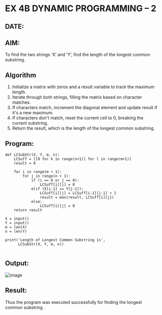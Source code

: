 # EX 4B DYNAMIC PROGRAMMING – 2
## DATE:
## AIM:
To find the two strings ‘X’ and ‘Y’, find the length of the longest common substring. 

## Algorithm
1. Initialize a matrix with zeros and a result variable to track the maximum length.
2. Iterate through both strings, filling the matrix based on character matches.
3. If characters match, increment the diagonal element and update result if it's a new maximum.
4. If characters don't match, reset the current cell to 0, breaking the current substring.
5. Return the result, which is the length of the longest common substring.
## Program:


```
def LCSubStr(X, Y, m, n):
    LCSuff = [[0 for k in range(n+1)] for l in range(m+1)]
    result = 0
 
    for i in range(m + 1):
        for j in range(n + 1):
            if (i == 0 or j == 0):
                LCSuff[i][j] = 0
            elif (X[i-1] == Y[j-1]):
                LCSuff[i][j] = LCSuff[i-1][j-1] + 1
                result = max(result, LCSuff[i][j])
            else:
                LCSuff[i][j] = 0
    return result
 
X = input()
Y = input()
m = len(X)
n = len(Y)
 
print('Length of Longest Common Substring is',
      LCSubStr(X, Y, m, n))
 
```
## Output:

![image](https://github.com/user-attachments/assets/8b127337-e25c-464a-ac2f-8d320a31f33c)

## Result:
Thus the program was executed successfully for finding the longest common substring .
